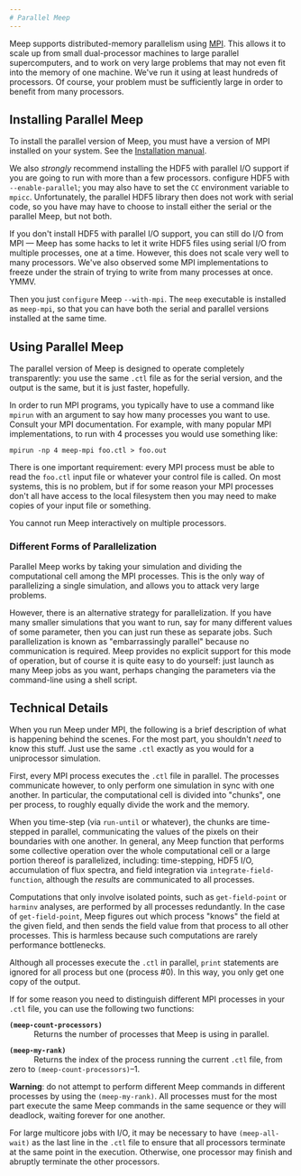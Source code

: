 ```yaml
---
# Parallel Meep
---
```


Meep supports distributed-memory parallelism using [MPI](https://en.wikipedia.org/wiki/MPI). This allows it to scale up from small dual-processor machines to large parallel supercomputers, and to work on very large problems that may not even fit into the memory of one machine. We've run it using at least hundreds of processors. Of course, your problem must be sufficiently large in order to benefit from many processors.

Installing Parallel Meep
------------------------

To install the parallel version of Meep, you must have a version of MPI installed on your system. See the [Installation manual](Installation.md#mpi-parallel-machines).

We also *strongly* recommend installing the HDF5 with parallel I/O support if you are going to run with more than a few processors. configure HDF5 with `--enable-parallel`; you may also have to set the `CC` environment variable to `mpicc`. Unfortunately, the parallel HDF5 library then does not work with serial code, so you have may have to choose to install either the serial or the parallel Meep, but not both.

If you don't install HDF5 with parallel I/O support, you can still do I/O from MPI — Meep has some hacks to let it write HDF5 files using serial I/O from multiple processes, one at a time. However, this does not scale very well to many processors. We've also observed some MPI implementations to freeze under the strain of trying to write from many processes at once. YMMV.

Then you just `configure` Meep `--with-mpi`. The `meep` executable is installed as `meep-mpi`, so that you can have both the serial and parallel versions installed at the same time.

Using Parallel Meep
-------------------

The parallel version of Meep is designed to operate completely transparently: you use the same `.ctl` file as for the serial version, and the output is the same, but it is just faster, hopefully.

In order to run MPI programs, you typically have to use a command like `mpirun` with an argument to say how many processes you want to use. Consult your MPI documentation. For example, with many popular MPI implementations, to run with 4 processes you would use something like:

```
mpirun -np 4 meep-mpi foo.ctl > foo.out
```

There is one important requirement: every MPI process must be able to read the `foo.ctl` input file or whatever your control file is called. On most systems, this is no problem, but if for some reason your MPI processes don't all have access to the local filesystem then you may need to make copies of your input file or something.

You cannot run Meep interactively on multiple processors.

### Different Forms of Parallelization

Parallel Meep works by taking your simulation and dividing the computational cell among the MPI processes. This is the only way of parallelizing a single simulation, and allows you to attack very large problems.

However, there is an alternative strategy for parallelization. If you have many smaller simulations that you want to run, say for many different values of some parameter, then you can just run these as separate jobs. Such parallelization is known as "embarrassingly parallel" because no communication is required. Meep provides no explicit support for this mode of operation, but of course it is quite easy to do yourself: just launch as many Meep jobs as you want, perhaps changing the parameters via the command-line using a shell script.

Technical Details
-----------------

When you run Meep under MPI, the following is a brief description of what is happening behind the scenes. For the most part, you shouldn't *need* to know this stuff. Just use the same `.ctl` exactly as you would for a uniprocessor simulation.

First, every MPI process executes the `.ctl` file in parallel. The processes communicate however, to only perform one simulation in sync with one another. In particular, the computational cell is divided into "chunks", one per process, to roughly equally divide the work and the memory.

When you time-step (via `run-until` or whatever), the chunks are time-stepped in parallel, communicating the values of the pixels on their boundaries with one another. In general, any Meep function that performs some collective operation over the whole computational cell or a large portion thereof is parallelized, including: time-stepping, HDF5 I/O, accumulation of flux spectra, and field integration via `integrate-field-function`, although the *results* are communicated to all processes.

Computations that only involve isolated points, such as `get-field-point` or `harminv` analyses, are performed by all processes redundantly. In the case of `get-field-point`, Meep figures out which process "knows" the field at the given field, and then sends the field value from that process to all other processes. This is harmless because such computations are rarely performance bottlenecks.

Although all processes execute the `.ctl` in parallel, `print` statements are ignored for all process but one (process \#0). In this way, you only get one copy of the output.

If for some reason you need to distinguish different MPI processes in your `.ctl` file, you can use the following two functions:

**`(meep-count-processors)`**  
&nbsp;&nbsp;&nbsp;&nbsp;&nbsp;&nbsp;&nbsp;&nbsp;&nbsp;&nbsp;
Returns the number of processes that Meep is using in parallel.

**`(meep-my-rank)`**  
&nbsp;&nbsp;&nbsp;&nbsp;&nbsp;&nbsp;&nbsp;&nbsp;&nbsp;&nbsp;
Returns the index of the process running the current `.ctl` file, from zero to `(meep-count-processors)`–1.

**Warning**: do not attempt to perform different Meep commands in different processes by using the `(meep-my-rank)`. All processes must for the most part execute the same Meep commands in the same sequence or they will deadlock, waiting forever for one another.

For large multicore jobs with I/O, it may be necessary to have `(meep-all-wait)` as the last line in the `.ctl` file to ensure that all processors terminate at the same point in the execution. Otherwise, one processor may finish and abruptly terminate the other processors.
